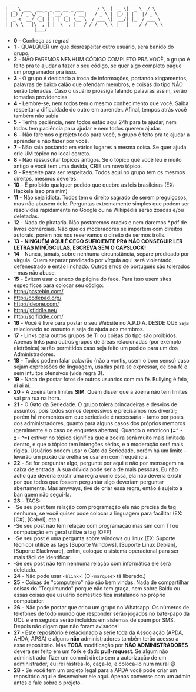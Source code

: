      ____                               _    ____  ____    _    
    |  _ \ ___  __ _ _ __ __ _ ___     / \  |  _ \|  _ \  / \   
    | |_) / _ \/ _` | '__/ _` / __|   / _ \ | |_) | | | |/ _ \  
    |  _ <  __/ (_| | | | (_| \__ \  / ___ \|  __/| |_| / ___ \ 
    |_| \_\___|\__, |_|  \__,_|___/ /_/   \_\_|   |____/_/   \_\
               |___/                                            

*   **0** - Conheça as regras!
*   **1** - QUALQUER um que desrespeitar outro usuário, será banido do grupo.
*   **2** - NÃO FAREMOS NENHUM CÓDIGO COMPLETO PRA VOCÊ, o grupo é feito pra te ajudar a fazer o seu código, se quer   algo completo pague um programador pra isso.
*   **3** - O grupo é dedicado a troca de informações, portando xingamentos, palavras de baixo calão que ofendam membros, e coisas do tipo NÃO serão toleradas. Caso o usuário prossiga falando palavras assim, serão tomadas providencias.
*   **4** - Lembre-se, nem todos tem o mesmo conhecimento que você. Saiba respeitar a dificuldade do outro em aprender. Afinal, tempos atrás você também não sabia.
*   **5** - Tenha paciência, nem todos estão aqui 24h para te ajudar, nem todos tem paciência para ajudar e nem todos querem ajudar.
*   **6** - Não faremos o projeto todo para você, o grupo é feito pra te ajudar a aprender e não fazer por você.
*   **7** - Não saia postando em vários lugares a mesma coisa. Se quer ajuda crie UM tópico no local correto.
*   **8** - Não ressuscitar tópicos antigos. Se o tópico que você leu é muito antigo e você tem uma duvida, CRIE um novo tópico.
*   **9** - Respeite para ser respeitado. Todos aqui no grupo tem os mesmos direitos, mesmos deveres.
*   **10** - É proíbido qualquer pedido que quebre as leis brasileiras (EX: Hackeia isso pra mim)
*   **11** - Não seja idiota. Todos tem o direito sagrado de serem preguiçosos, mas não abusem dele. Perguntas extremamente simples que podem ser resolvidas rapidamente no Google ou na Wikipédia serão zoadas e/ou deletadas.
*   **12** - Nada de pirataria. Não postaremos cracks e nem daremos *.pdf de livros comerciais. Não que os moderadores se importem com direitos autorais, porém nós nos reservamos o direito de sermos trolls.
*   **13** - **NINGUÉM AQUI É CEGO SUFICIENTE PRA NÃO CONSEGUIR LER LETRAS MINÚSCULAS, ESCREVA SEM O CAPSLOCK!**
*   **14** - Nunca, jamais, sobre nenhuma circunstância, separe predicado por vírgula. Quem separar predicado por vírgula aqui será violentado, defenestrado e então linchado. Outros erros de português são tolerados - mas não abuse.
*   **15** - Evitem usar o anexo da página do face. Para isso usem sites especificos para colocar seu código: 
  * http://pastebin.com/
  * http://codepad.org/
  * http://ideone.com/
  * http://jsfiddle.net/
  * http://sqlfiddle.com/ 
*   **16** - Você é livre para postar o seu Website no A.P.D.A. DESDE QUE seja relacionado ao assunto e seja de ajuda aos membros.
*   **17** - Links para outros grupos de TI ou coisas do tipo são proibidos. Apenas links para outros grupos de áreas relacionadas (por exemplo eletrônica) serão permitidos caso seja feito um pedido para um dos Administradores.
*   **18** - Todos podem falar palavrão (não a vontis, usem o bom senso) caso sejam expressões de linguagem, usadas para se expressar, de boa fé e sem intuitos ofensivos (vide regra 3).
*   **19** - Nada de postar fotos de outros usuários com má fé. Bullying é feio, ai ai ai.
*   **20** - A zoeira tem limites **SIM**. Quem disser que a zoeira não tem limites vai pra rua na hora.
*   **21** - O Gato da Seriedade.
O grupo tolera brincadeiras e desvios de assuntos, pois todos somos depressivos e precisamos nos divertir; porém há momentos em que seriedade é necessária - tanto por posts dos administradores, quanto para alguns casos dos próprios membros (geralmente é o caso de enquetes abertas).
Quando o emoticon **(=^・ｪ・^=)** estiver no tópico significa que a zoeira será muito mais limitada dentro, e que o tópico tem intenções sérias, e a moderação será mais rígida. Usuários podem usar o Gato da Seriedade, porém há um limite - levarão um puxão de orelha se usarem com frequência.
*   **22** - Se for perguntar algo, pergunte por aqui e não por mensagem na caixa de entrada. A sua dúvida pode ser a de mais pessoas. Eu não acho que deveria existir uma regra como essa, ela não deveria existir por que todos que fossem perguntar algo deveriam perguntar abertamente. Mas anyways, tive de criar essa regra, então é sujeito a ban quem não segui-la.
*   **23** - TAGS:
  * -Se seu post tem relação com programação ele não precisa de tag nenhuma, se você quiser pode colocar a linguagem para facilitar (EX: [C#], [Cobol], etc.)
  * -Se seu post não tem relação com programação mas sim com TI ou computação em geral utilize a tag [OFF]
  * -Se seu post é uma pergunta sobre windows ou linux (EX: Suporte técnico) utilize as tags [Suporte Windows], [Suporte Linux Debian], [Suporte Slackware], enfim, coloque o sistema operacional para ser mais fácil de identificar.
  * -Se seu post não tem nenhuma relação com informática ele será deletado.
*   **24** - Não pode usar `<blink>`! (O `<marquee>` tá liberado.)
*   **25** - Coisas de "computeiro" não são bem vindas. Nada de compartilhar coisas do "Tequimundo" porque não tem graça, nem sobre Baidu ou essas coisas que usuário doméstico fica instalando no próprio computador.
*   **26** - Não pode postar que criou um grupo no Whatsapp. Os números de telefones de todo mundo que responder serão jogados no bate-papo da UOL e em seguida serão incluídos em sistemas de spam por SMS. Depois não digam que não foram avisados!
*   **27** - Este repositório é relacionado a série toda da Associação (APDA, AHDA, APSA) e alguns **não** administradores também terão acesso a esse repositório. Mas **TODA** modificação por **NÃO ADMINISTRADORES** deverá ser feito em um **fork** e dado **pull-request**. Se algum não administrador fizer um commit direto sem a autorização de um administrador, eu irei rastrea-lo, caça-lo, e coloca-lo num mural :smile:
*   **28** - Se você tem um projeto legal para a APDA você pode criar um repositório aqui e desenvolver ele aqui. Apenas converse com um admin antes e fale sobre o projeto.
